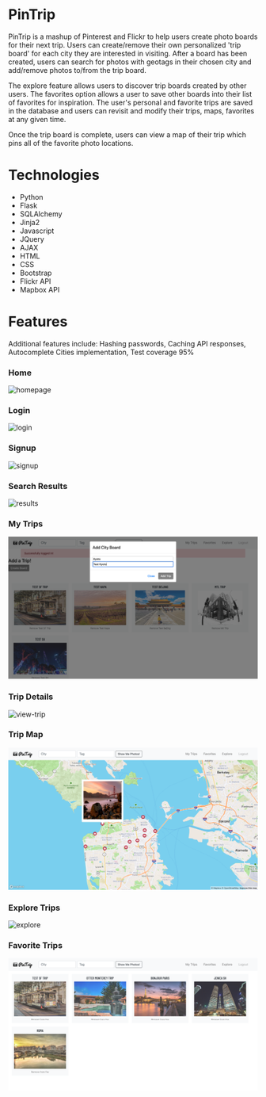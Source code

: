 # PinTrip

PinTrip is a mashup of Pinterest and Flickr to help users create photo boards for their next trip.
Users can create/remove their own personalized 'trip board' for each city they are interested in visiting.
After a board has been created, users can search for photos with geotags in their chosen city and add/remove photos to/from the trip board.

The explore feature allows users to discover trip boards created by other users. 
The favorites option allows a user to save other boards into their list of favorites for inspiration.
The user's personal and favorite trips are saved in the database and users can revisit and modify their trips, maps, favorites at any given time.

Once the trip board is complete, users can view a map of their trip which pins all of the favorite photo locations. 

# Technologies

- Python
- Flask
- SQLAlchemy
- Jinja2
- Javascript
- JQuery
- AJAX
- HTML
- CSS
- Bootstrap
- Flickr API
- Mapbox API

# Features

Additional features include: Hashing passwords, Caching API responses, Autocomplete Cities implementation, Test coverage 95%

### Home
![homepage](/screenshots/Homepage.png)

### Login
![login](/screenshots/Login.png)

### Signup
![signup](/screenshots/Register.png)

### Search Results
![results](#)

### My Trips
![user](/screenshots/Trips.png)

### Trip Details
![view-trip](/screenshots/Details.png)

### Trip Map
![get-map](/screenshots/Map.png)

### Explore Trips
![explore](/screenshots/Explore.png)

### Favorite Trips
![favorites](/screenshots/Favorites.png)






